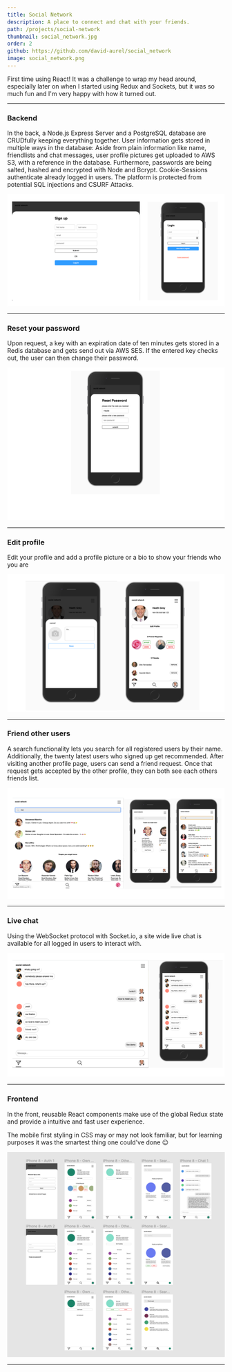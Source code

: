```yaml
---
title: Social Network
description: A place to connect and chat with your friends.
path: /projects/social-network
thumbnail: social_network.jpg
order: 2
github: https://github.com/david-aurel/social_network
image: social_network.png
---
```


First time using React! It was a challenge to wrap my head around, especially later on when I started using Redux and Sockets, but it was so much fun and I'm very happy with how it turned out.

---

### Backend

In the back, a Node.js Express Server and a PostgreSQL database are CRUDfully keeping everything together. User information gets stored in multiple ways in the database: Aside from plain information like name, friendlists and chat messages, user profile pictures get uploaded to AWS S3, with a reference in the database. Furthermore, passwords are being salted, hashed and encrypted with Node and Bcrypt. Cookie-Sessions authenticate already logged in users. The platform is protected from potential SQL injections and CSURF Attacks.

![img](./login.png)

---

### Reset your password

Upon request, a key with an expiration date of ten minutes gets stored in a Redis database and gets send out via AWS SES. If the entered key checks out, the user can then change their password.

![img](./reset.png)

---

### Edit profile

Edit your profile and add a profile picture or a bio to show your friends who you are

![img](./edit.png)

---

### Friend other users

A search functionality lets you search for all registered users by their name. Additionally, the twenty latest users who signed up get recommended. After visiting another profile page, users can send a friend request. Once that request gets accepted by the other profile, they can both see each others friends list.

![img](./search.png)

---

### Live chat

Using the WebSocket protocol with Socket.io, a site wide live chat is available for all logged in users to interact with.

![img](./chat.png)

---

### Frontend

In the front, reusable React components make use of the global Redux state and provide a intuitive and fast user experience.

The mobile first styling in CSS may or may not look familiar, but for learning purposes it was the smartest thing one could've done 😉

![img](./design.png)

---
